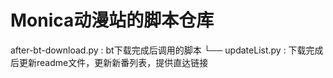 # Monica动漫站的脚本仓库

after-bt-download.py : bt下载完成后调用的脚本
└── updateList.py : 下载完成后更新readme文件，更新新番列表，提供直达链接

